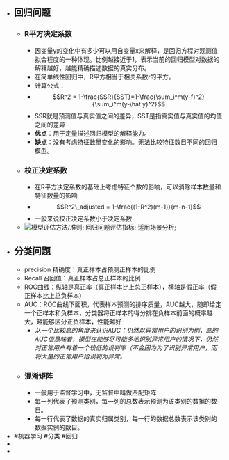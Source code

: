 - ## 回归问题
	- ### R平方决定系数
		- 因变量y的变化中有多少可以用自变量x来解释，是回归方程对观测值拟合程度的一种体现。比例越接近于1，表示当前的回归模型对数据的解释越好，越能精确描述数据的真实分布。
		- 在简单线性回归中，R平方相当于相关系数r的平方。
		- 计算公式：
		- $$R^2 = 1-\frac{SSR}{SST}=1-\frac{\sum_i^m(y-f)^2}{\sum_i^m(y-\hat y)^2}$$
		- SSR就是预测值与真实值之间的差异，SST是指真实值与真实值的均值之间的差异
		- **优点**：用于定量描述回归模型的解释能力。
		- **缺点**：没有考虑特征数量变化的影响。无法比较特征数目不同的回归模型。
	- ### 校正决定系数
		- 在R平方决定系数的基础上考虑特征个数的影响，可以消除样本数量和特征数量的影响
		- $$R^2\_adjusted = 1-\frac{(1-R^2)(m-1)}{m-n-1}$$
		- 一般来说校正决定系数小于决定系数
	- ![模型评估方法/准则; 回归问题评估指标; 适用场景分析;](https://img-blog.csdnimg.cn/img_convert/06a85ada43577525a4c5ab95ca2386cd.png)
- ## 分类问题
	- precision 精确度：真正样本占预测正样本的比例
	- Recall 召回值：真正样本占总正样本的比例
	- ROC曲线：纵轴是真正率（真正样本比上总正样本），横轴是假正率（假正样本比上总负样本）
	- AUC：ROC曲线下面积，代表样本预测的排序质量，AUC越大，随即给定一个正样本和负样本，分类器将正样本的得分排在负样本前面的概率越大，越能够区分正负样本，性能越好
		- *从一个比较高的角度来认识AUC：仍然以异常用户的识别为例，高的AUC值意味着，模型在能够尽可能多地识别异常用户的情况下，仍然对正常用户有着一个较低的误判率（不会因为为了识别异常用户，而将大量的正常用户给误判为异常。*
	- ### 混淆矩阵
		- 一般用于监督学习中，无监督中叫做匹配矩阵
		- 每一列代表了预测类别，每一列的总数表示预测为该类别的数据的数目。
		- 每一行代表了数据的真实归属类别，每一行的数据总数表示该类别的数据实例的数目。
- #机器学习 #分类 #回归
-
-